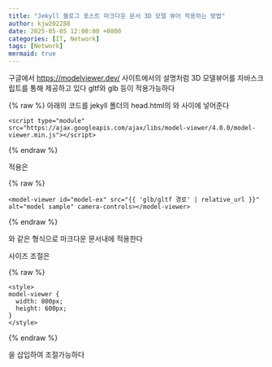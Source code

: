 ```yaml
---
title: "Jekyll 블로그 포스트 마크다운 문서 3D 모델 뷰어 적용하는 방법"
author: kjw202288
date: 2025-05-05 12:00:00 +0800
categories: [IT, Network]
tags: [Network]
mermaid: true
---
```


구글에서 <https://modelviewer.dev/> 사이트에서의 설명처럼 3D 모델뷰어를 자바스크립트를 통해 제공하고 있다 gltf와 glb 등이 적용가능하다

{% raw %}
아래의 코드를 jekyll 폴더의 head.html의 <head>와 </head> 사이에 넣어준다

```
<script type="module" src="https://ajax.googleapis.com/ajax/libs/model-viewer/4.0.0/model-viewer.min.js"></script>
```
{% endraw %}

적용은

{% raw %}
```
<model-viewer id="model-ex" src="{{ 'glb/gltf 경로' | relative_url }}" alt="model sample" camera-controls></model-viewer>
```
{% endraw %}

와 같은 형식으로 마크다운 문서내에 적용한다

사이즈 조절은

{% raw %}
```
<style>
model-viewer {
  width: 800px;
  height: 600px;
}
</style>
```
{% endraw %}

을 삽입하여 조절가능하다